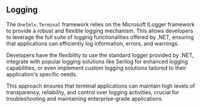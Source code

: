## Logging

The `OneImlx.Terminal` framework relies on the Microsoft ILogger framework to provide a robust and flexible logging mechanism. This allows developers to leverage the full suite of logging functionalities offered by .NET, ensuring that applications can efficiently log information, errors, and warnings. 

Developers have the flexibility to use the standard logger provided by .NET, integrate with popular logging solutions like Serilog for enhanced logging capabilities, or even implement custom logging solutions tailored to their application's specific needs. 

This approach ensures that terminal applications can maintain high levels of transparency, reliability, and control over logging activities, crucial for troubleshooting and maintaining enterprise-grade applications.

